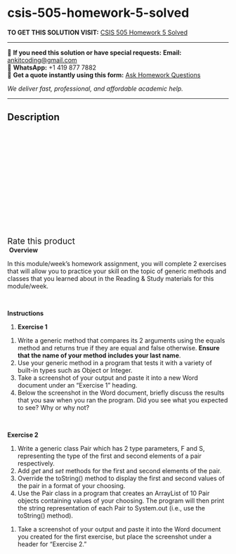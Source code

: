 # csis-505-homework-5-solved
**TO GET THIS SOLUTION VISIT:** [CSIS 505 Homework 5 Solved](https://www.ankitcodinghub.com/product/csis-505-homework-5-solved/)


---

📩 **If you need this solution or have special requests:** **Email:** ankitcoding@gmail.com  
📱 **WhatsApp:** +1 419 877 7882  
📄 **Get a quote instantly using this form:** [Ask Homework Questions](https://www.ankitcodinghub.com/services/ask-homework-questions/)

*We deliver fast, professional, and affordable academic help.*

---

<h2>Description</h2>



<div class="kk-star-ratings kksr-auto kksr-align-center kksr-valign-top" data-payload="{&quot;align&quot;:&quot;center&quot;,&quot;id&quot;:&quot;12409&quot;,&quot;slug&quot;:&quot;default&quot;,&quot;valign&quot;:&quot;top&quot;,&quot;ignore&quot;:&quot;&quot;,&quot;reference&quot;:&quot;auto&quot;,&quot;class&quot;:&quot;&quot;,&quot;count&quot;:&quot;0&quot;,&quot;legendonly&quot;:&quot;&quot;,&quot;readonly&quot;:&quot;&quot;,&quot;score&quot;:&quot;0&quot;,&quot;starsonly&quot;:&quot;&quot;,&quot;best&quot;:&quot;5&quot;,&quot;gap&quot;:&quot;4&quot;,&quot;greet&quot;:&quot;Rate this product&quot;,&quot;legend&quot;:&quot;0\/5 - (0 votes)&quot;,&quot;size&quot;:&quot;24&quot;,&quot;title&quot;:&quot;CSIS 505 Homework 5 Solved&quot;,&quot;width&quot;:&quot;0&quot;,&quot;_legend&quot;:&quot;{score}\/{best} - ({count} {votes})&quot;,&quot;font_factor&quot;:&quot;1.25&quot;}">

<div class="kksr-stars">

<div class="kksr-stars-inactive">
            <div class="kksr-star" data-star="1" style="padding-right: 4px">


<div class="kksr-icon" style="width: 24px; height: 24px;"></div>
        </div>
            <div class="kksr-star" data-star="2" style="padding-right: 4px">


<div class="kksr-icon" style="width: 24px; height: 24px;"></div>
        </div>
            <div class="kksr-star" data-star="3" style="padding-right: 4px">


<div class="kksr-icon" style="width: 24px; height: 24px;"></div>
        </div>
            <div class="kksr-star" data-star="4" style="padding-right: 4px">


<div class="kksr-icon" style="width: 24px; height: 24px;"></div>
        </div>
            <div class="kksr-star" data-star="5" style="padding-right: 4px">


<div class="kksr-icon" style="width: 24px; height: 24px;"></div>
        </div>
    </div>

<div class="kksr-stars-active" style="width: 0px;">
            <div class="kksr-star" style="padding-right: 4px">


<div class="kksr-icon" style="width: 24px; height: 24px;"></div>
        </div>
            <div class="kksr-star" style="padding-right: 4px">


<div class="kksr-icon" style="width: 24px; height: 24px;"></div>
        </div>
            <div class="kksr-star" style="padding-right: 4px">


<div class="kksr-icon" style="width: 24px; height: 24px;"></div>
        </div>
            <div class="kksr-star" style="padding-right: 4px">


<div class="kksr-icon" style="width: 24px; height: 24px;"></div>
        </div>
            <div class="kksr-star" style="padding-right: 4px">


<div class="kksr-icon" style="width: 24px; height: 24px;"></div>
        </div>
    </div>
</div>


<div class="kksr-legend" style="font-size: 19.2px;">
            <span class="kksr-muted">Rate this product</span>
    </div>
    </div>
<em>&nbsp;</em><strong>Overview</strong>

In this module/week’s homework assignment, you will complete 2 exercises that will allow you to practice your skill on the topic of generic methods and classes that you learned about in the Reading &amp; Study materials for this module/week.

<strong>&nbsp;</strong>

<strong>Instructions</strong>

<ol>
<li><strong>Exercise 1</strong></li>
</ol>
<ol>
<li>Write a generic method that compares its 2 arguments using the equals method and returns true if they are equal and false otherwise. <strong>Ensure that the name of your method includes your last name</strong>.</li>
<li>Use your generic method in a program that tests it with a variety of built-in types such as Object or Integer.</li>
<li>Take a screenshot of your output and paste it into a new Word document under an “Exercise 1” heading.</li>
<li>Below the screenshot in the Word document, briefly discuss the results that you saw when you ran the program. Did you see what you expected to see? Why or why not?</li>
</ol>
&nbsp;

<strong>Exercise 2</strong>

<ol>
<li>Write a generic class Pair which has 2 type parameters, F and S, representing the type of the first and second elements of a pair respectively.</li>
<li>Add <em>get</em> and <em>set</em> methods for the first and second elements of the pair.</li>
<li>Override the toString() method to display the first and second values of the pair in a format of your choosing.</li>
<li>Use the Pair class in a program that creates an ArrayList of 10 Pair objects containing values of your choosing. The program will then print the string representation of each Pair to System.out (i.e., use the toString() method).</li>
</ol>
<ol>
<li>Take a screenshot of your output and paste it into the Word document you created for the first exercise, but place the screenshot under a header for “Exercise 2.”</li>
</ol>
&nbsp;
